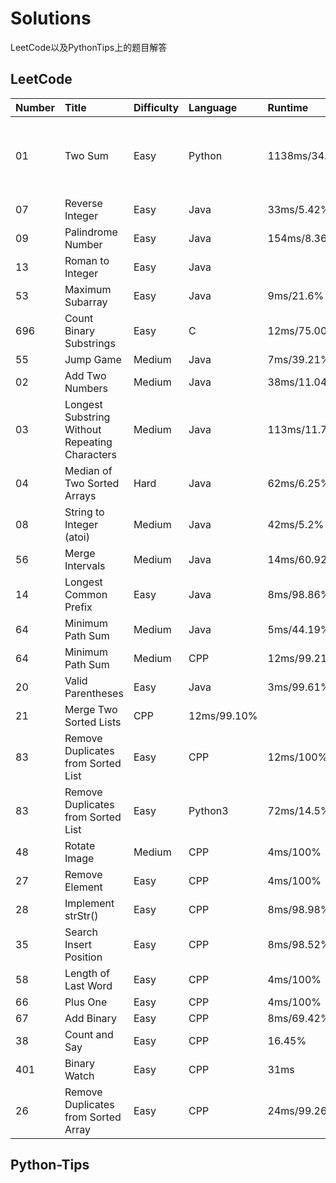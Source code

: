 # Solutions

LeetCode以及PythonTips上的题目解答

## LeetCode

|Number|Title|Difficulty|Language|Runtime|Mind|
|:--|:--|:--|:--|:--|:--|
|01|Two Sum|Easy|Python|1138ms/34.16%|列表转字典，哈希表|
|07|Reverse Integer|Easy|Java|33ms/5.42%||
|09|Palindrome Number|Easy|Java|154ms/8.36%||
|13|Roman to Integer|Easy|Java||
|53|Maximum Subarray|Easy|Java|9ms/21.6%||
|696|Count Binary Substrings|Easy|C|12ms/75.00%||
|55|Jump Game|Medium|Java|7ms/39.21%||
|02|Add Two Numbers|Medium|Java|38ms/11.04%||
|03|Longest Substring Without Repeating Characters|Medium|Java|113ms/11.73%||
|04|Median of Two Sorted Arrays|Hard|Java|62ms/6.25%||
|08|String to Integer (atoi)|Medium|Java|42ms/5.2%||
|56|Merge Intervals|Medium|Java|14ms/60.92%||
|14|Longest Common Prefix|Easy|Java|8ms/98.86%||
|64|Minimum Path Sum|Medium|Java|5ms/44.19%||
|64|Minimum Path Sum|Medium|CPP|12ms/99.21%||
|20|Valid Parentheses|Easy|Java|3ms/99.61%||
|21|Merge Two Sorted Lists|CPP|12ms/99.10%||
|83|Remove Duplicates from Sorted List|Easy|CPP|12ms/100%||
|83|Remove Duplicates from Sorted List|Easy|Python3|72ms/14.5%||
|48|Rotate Image|Medium|CPP|4ms/100%||
|27|Remove Element|Easy|CPP|4ms/100%||
|28|Implement strStr()|Easy|CPP|8ms/98.98%||
|35|Search Insert Position|Easy|CPP|8ms/98.52%||
|58|Length of Last Word|Easy|CPP|4ms/100%||
|66|Plus One|Easy|CPP|4ms/100%||
|67|Add Binary|Easy|CPP|8ms/69.42%||
|38|Count and Say|Easy|CPP|16.45%||
|401|Binary Watch|Easy|CPP|31ms||
|26|Remove Duplicates from Sorted Array|Easy|CPP|24ms/99.26%||

## Python-Tips
